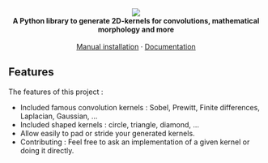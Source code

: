 

<div align="center">
<img src="https://user-images.githubusercontent.com/84455908/235353637-12ff6fa0-c7f8-40a6-965f-1c03b169c45f.png" />
</div>



<div align="center"><strong>A Python library to generate 2D-kernels for convolutions, mathematical morphology and more</strong></div>
<br />
<div align="center">
<a href="">Manual installation</a>
<span> · </span>
<a href="https://simon-bertrand.github.io/KerPy/" title="Documentation">Documentation</a>
<span>
</div>

## Features

The features of this project :

- Included famous convolution kernels : Sobel, Prewitt, Finite differences, Laplacian, Gaussian, ...
- Included shaped kernels : circle, triangle, diamond, ...
- Allow easily to pad or stride your generated kernels.
- Contributing : Feel free to ask an implementation of a given kernel or doing it directly.

